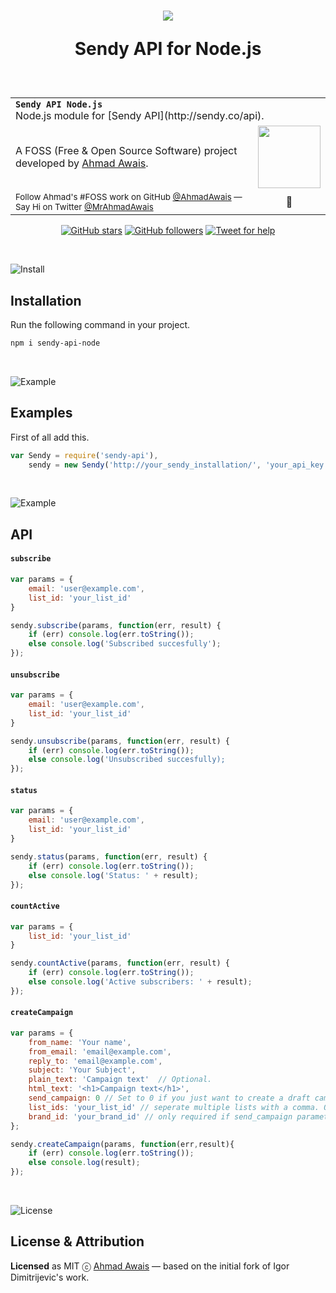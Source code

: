 <h1 align="center">
  <img src="https://on.ahmda.ws/qrZY/c" />

  Sendy API for Node.js
</h1>


<br>



<table width='100%' align="center">
    <tr>
        <td align='left' width='100%' colspan='2'>
            <strong><code>Sendy API Node.js</code></strong><br />
            Node.js module for [Sendy API](http://sendy.co/api).
        </td>
    </tr>
    <tr>
        <td>
            A FOSS (Free & Open Source Software) project developed by <a href='https://github.com/ahmadawais'  target="_blank">Ahmad Awais</a>.
        </td>
        <td align='center'>
            <a  target="_blank" href='https://AhmadAwais.com/'>
                <img src='https://i.imgur.com/Asg4d3k.png' width='100' />
            </a>
        </td>
    </tr>
    <tr><td><sup> Follow Ahmad's #FOSS work on GitHub <a href='https://github.com/ahmadawais'>@AhmadAwais</a> —   Say Hi on Twitter <a href="https://twitter.com/mrahmadawais/">@MrAhmadAwais</a></sup></td><td  align='center'>👋</td></tr>
</table>

<div align="center">

[![GitHub stars](https://img.shields.io/github/stars/ahmadawais/Sendy-API-Node.svg?style=social&label=Stars)](https://github.com/ahmadawais/Sendy-API-Node/stargazers) [![GitHub followers](https://img.shields.io/github/followers/ahmadawais.svg?style=social&label=Follow)](https://github.com/ahmadawais?tab=followers) [![Tweet for help](https://img.shields.io/twitter/follow/mrahmadawais.svg?style=social&label=Tweet%20@MrAhmadAwais)](https://twitter.com/mrahmadawais/)

</div>

<br>

![Install](https://on.ahmda.ws/qsLN/c)

## Installation

Run the following command in your project.

```sh
npm i sendy-api-node
```

<br>

![Example](https://on.ahmda.ws/qsO2/c)

## Examples

First of all add this.

```js
var Sendy = require('sendy-api'),
    sendy = new Sendy('http://your_sendy_installation/', 'your_api_key');
```

<br>

![Example](https://on.ahmda.ws/qr5M/c)

## API

#### `subscribe`

```js
var params = {
    email: 'user@example.com',
    list_id: 'your_list_id'
}

sendy.subscribe(params, function(err, result) {
    if (err) console.log(err.toString());
    else console.log('Subscribed succesfully');
});
```

#### `unsubscribe`

```js
var params = {
    email: 'user@example.com',
    list_id: 'your_list_id'
}

sendy.unsubscribe(params, function(err, result) {
    if (err) console.log(err.toString());
    else console.log('Unsubscribed succesfully);
});
```

#### `status`

```js
var params = {
    email: 'user@example.com',
    list_id: 'your_list_id'
}

sendy.status(params, function(err, result) {
    if (err) console.log(err.toString());
    else console.log('Status: ' + result);
});
```

#### `countActive`

```js
var params = {
    list_id: 'your_list_id'
}

sendy.countActive(params, function(err, result) {
    if (err) console.log(err.toString());
    else console.log('Active subscribers: ' + result);
});
```

#### `createCampaign`

```js
var params = {
    from_name: 'Your name',
    from_email: 'email@example.com',
    reply_to: 'email@example.com',
    subject: 'Your Subject',
    plain_text: 'Campaign text'  // Optional.
    html_text: '<h1>Campaign text</h1>',
    send_campaign: 0 // Set to 0 if you just want to create a draft campaign — 1 if you want to create and send.
    list_ids: 'your_list_id' // seperate multiple lists with a comma. Only required if send_campaign parameter is true.
    brand_id: 'your_brand_id' // only required if send_campaign parameter is false. Check url what is, i=X that x is the brand ID.
};

sendy.createCampaign(params, function(err,result){
    if (err) console.log(err.toString());
    else console.log(result);
});
```

<br>

![License](https://on.ahmda.ws/qsw0/c)

## License & Attribution

**Licensed** as MIT ⓒ [Ahmad Awais](https://AhmadAwais.com/) — based on the initial fork of Igor Dimitrijevic's work.
